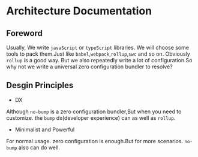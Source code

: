 # Architecture Documentation

## Foreword

Usually, We write `javaScript` or `typeScript` libraries. We will choose some tools to pack them.Just like `babel`,`webpack`,`rollup`,`swc` and so on.
Obviously `rollup` is a good way. But we also repeatedly write a lot of configuration.So why not we write a universal zero configuration bundler to resolve?

## Desgin Principles

- DX

Although `no-bump` is a zero configuration bundler,But when you need to customize. the `bump` dx(developer experience) can as well as `rollup`.

- Minimalist and Powerful

For normal usage. zero configuration is enough.But for more scenarios. `no-bump` also can do well.
